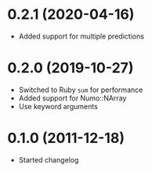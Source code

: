 # 0.2.1 (2020-04-16)

- Added support for multiple predictions

# 0.2.0 (2019-10-27)

- Switched to Ruby `sum` for performance
- Added support for Numo::NArray
- Use keyword arguments

# 0.1.0 (2011-12-18)

- Started changelog
